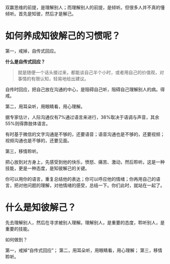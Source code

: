 双赢思维的前提，是理解别人；而理解别人的前提，是倾听。但很多人并不真的懂倾听。首先是知彼，然后才是解己。

# 如何养成知彼解己的习惯呢？

第一，戒掉，自传式回应。

**什么是自传式回应？**
> 就是随便一个话头接过来，都能谈自己半个小时，或者用自己的价值观，对事情的有限认知，轻易地给出建议。

自传时回应，把自己放在沟通的中心，是阻碍自己听，阻碍自己理解别人的病。得戒。

第二，用耳朵听，用眼睛看，用心理解。

据专家估计，人际沟通仅有7%通过语言来进行，38%取决于语调与声音，其余55%则得靠肢体语言。

有时基于微信的文字沟通是不够的，还要语音；语音沟通也是不够的，还要视频；视频沟通也是不够的，还要见面。

第三，移情聆听。

把心放到对方身上，先感受到他的快乐，愤怒、痛苦、激动，然后聆听。这是一种技能，更是一种态度，是知彼解己的关键。

你可以用你的语言，重复总结他的表达；你可以呼应他的情绪；你再用自己的语言，把对他问题的理解，对他情绪的感受，总结一下。你们此时，就站在一起了。

# 什么是知彼解己？

先去理解别人，然后在寻求被别人理解。理解别人，是重要的态度，聆听别人，是重要的技能。

如何做到？

第一，戒掉“自传式回应”；
第二，用耳朵听，用眼睛看，用心理解；
第三，移情聆听。



